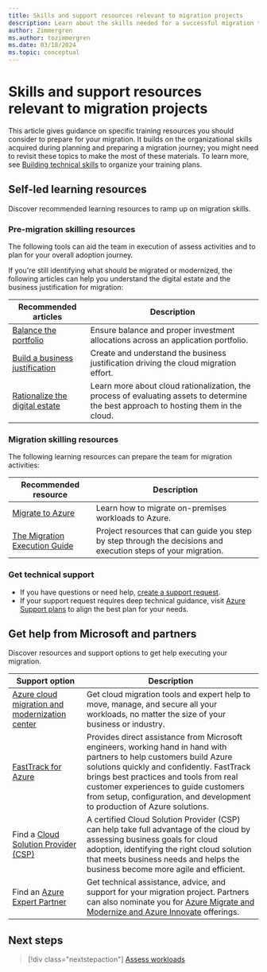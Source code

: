 ```yaml
---
title: Skills and support resources relevant to migration projects
description: Learn about the skills needed for a successful migration to Azure with the Cloud Adoption Framework.
author: Zimmergren
ms.author: tozimmergren
ms.date: 03/18/2024
ms.topic: conceptual
---
```


# Skills and support resources relevant to migration projects

This article gives guidance on specific training resources you should consider to prepare for your migration. It builds on the organizational skills acquired during planning and preparing a migration journey; you might need to revisit these topics to make the most of these materials. To learn more, see [Building technical skills](../../organize/suggested-skills.md) to organize your training plans.

## Self-led learning resources

Discover recommended learning resources to ramp up on migration skills.

### Pre-migration skilling resources

The following tools can aid the team in execution of assess activities and to plan for your overall adoption journey.

If you're still identifying what should be migrated or modernized, the following articles can help you understand the digital estate and the business justification for migration:

|Recommended articles|Description|
|---|---|
|[Balance the portfolio](../../strategy/balance-the-portfolio.md)|Ensure balance and proper investment allocations across an application portfolio.|
|[Build a business justification](../../strategy/cloud-migration-business-case.md)|Create and understand the business justification driving the cloud migration effort.|
|[Rationalize the digital estate](../../digital-estate/rationalize.md)|Learn more about cloud rationalization, the process of evaluating assets to determine the best approach to hosting them in the cloud.|

### Migration skilling resources

The following learning resources can prepare the team for migration activities:

|Recommended resource|Description|
|---|---|
|[Migrate to Azure](/azure/site-recovery/migrate-tutorial-on-premises-azure)|Learn how to migrate on-premises workloads to Azure.|
|[The Migration Execution Guide](https://github.com/Azure/migration)|Project resources that can guide you step by step through the decisions and execution steps of your migration.|

### Get technical support

- If you have questions or need help, [create a support request](https://portal.azure.com/#blade/Microsoft_Azure_Support/HelpAndSupportBlade/newsupportrequest).
- If your support request requires deep technical guidance, visit [Azure Support plans](https://azure.microsoft.com/support/plans/) to align the best plan for your needs.

## Get help from Microsoft and partners

Discover resources and support options to get help executing your migration.

|Support option|Description|
|---|---|
|[Azure cloud migration and modernization center](https://azure.microsoft.com/solutions/migration/)|Get cloud migration tools and expert help to move, manage, and secure all your workloads, no matter the size of your business or industry.|
|[FastTrack for Azure](https://azure.microsoft.com/pricing/offers/azure-fasttrack/)|Provides direct assistance from Microsoft engineers, working hand in hand with partners to help customers build Azure solutions quickly and confidently. FastTrack brings best practices and tools from real customer experiences to guide customers from setup, configuration, and development to production of Azure solutions.|
|Find a [Cloud Solution Provider (CSP)](https://partner.microsoft.com/partnership/find-a-partner)|A certified Cloud Solution Provider (CSP) can help take full advantage of the cloud by assessing business goals for cloud adoption, identifying the right cloud solution that meets business needs and helps the business become more agile and efficient.|
|Find an [Azure Expert Partner](https://azure.microsoft.com/partners/)|Get technical assistance, advice, and support for your migration project. Partners can also nominate you for [Azure Migrate and Modernize and Azure Innovate](https://partner.microsoft.com/partnership/azure-offerings) offerings.|

## Next steps

> [!div class="nextstepaction"]
> [Assess workloads](../assess/index.md)
